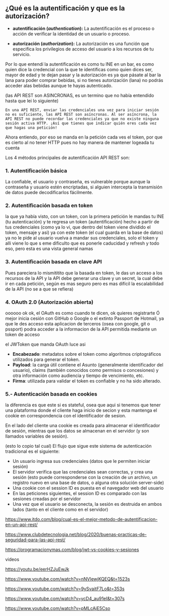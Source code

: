 ## ¿Qué es la autentificación y que es la autorización?


-   **autentificación (**_**authentication**_**):** La autentificación es el proceso o acción de verificar la identidad de un usuario o proceso.  

-   **autorización (**_**authorization**_**):** La autorización es una función que especifica los privilegios de acceso del usuario a los recursos de tu servicio.

Por lo que entendí la autentificación es como tu INE en un bar, es como quien dice la credencial con la que te identificas como quien dices ser, mayor de edad y te dejan pasar y la autorización es ya que pásate al bar la lana para poder comprar bebidas, si no tienes autorización (lana) no podrás acceder alas bebidas aunque te hayas autenticado.

(las API REST son ASINCRONAS, es un termino que no había entendido hasta que lei lo siguiente)

```
En una API REST, enviar las credenciales una vez para iniciar sesión no es suficiente, las API REST son asíncronas. Al ser asíncrona, la API REST no puede recordar las credenciales ya que no existe ninguna sesión activa HTTP. ¡Así que tienes que indicar quién eres cada vez que hagas una petición!
```

Ahora entiendo, por eso se manda en la petición cada ves el token, por que es cierto al no tener HTTP pues no hay manera de mantener logeada tu cuenta 

Los 4 métodos principales de autentificación API REST son:

### 1.  Autentificación básica
La confiable, el usuario y contraseña, es vulnerable porque aunque la contraseña y usuario estén encriptadas, si alguien intercepta la transmisión de datos puede decodificarlos fácilmente.

### 2.  Autentificación basada en token

la que ya había visto, con un token, con la primera petición le mandas tu INE (tu autenticación) y te regresa un token (autentificación) hecho a partir de tus credenciales (como ya lo vi, que dentro del token viene dividido el token, mensaje y asi) ya con este token (el cual guarda en la base de datos) ya no le pide al usuario vuelva a mandar sus credenciales, solo el token y alli viene lo que s eme dificulto que es ponerle caducidad y refresh y todo eso, pero esta es una vista general namas

### 3. Autentificación basada en clave API

Pues pareciera lo mismititito que la basada en token, le das un acceso a los recursos de la API y la API debe generar una clave y un secret, la cual debe ir en cada petición, según es mas seguro pero es mas difícil la escalabilidad de la API (no se a que se refiera)

### 4. OAuth 2.0 (Autorización abierta)
oooooo ok ok, el OAuth es como cuando te dicen, ok quieres registrarte Ó mejor inicia cesión con GitHub o Google o el extinto Passport de Hotmail, ya que le des acceso esta aplicacion de terceros (osea con google, git o pssport) podra acceder a la informacion de la API permitida mediante un token de acceso

el JWToken que manda OAuth luce asi

-   **Encabezado**: metadatos sobre el token como algoritmos criptográficos utilizados para generar el token.
-   **Payload**: la carga útil contiene el Asunto (generalmente identificador del usuario), claims (también conocidos como permisos o concesiones) y otra información como audiencia y tiempo de vencimiento, etc.
-   **Firma**: utilizada para validar el token es confiable y no ha sido alterado.


### 5.- Autenticación basada en cookies

la diferencia es que este si es stateful, osea que aqui si tenemos que tener una plataforma donde el cliente haga inicio de secion y esta mantenga el cookie en correspondencia con el identificador de sesion.

En el lado del cliente una cookie es creada para almacenar el identificador de sesión, mientras que los datos se almacenan en el servidor (y son llamados variables de sesión).

(esto lo copio tal cual)
El flujo que sigue este sistema de autenticación tradicional es el siguiente:

-   Un usuario ingresa sus credenciales (datos que le permiten iniciar sesión)
-   El servidor verifica que las credenciales sean correctas, y crea una sesión (esto puede corresponderse con la creación de un archivo, un registro nuevo en una base de datos, o alguna otra solución server-side)
-   Una cookie con el session ID es puesta en el navegador web del usuario
-   En las peticiones siguientes, el session ID es comparado con las sesiones creadas por el servidor
-   Una vez que el usuario se desconecta, la sesión es destruida en ambos lados (tanto en el cliente como en el servidor)



https://www.itdo.com/blog/cual-es-el-mejor-metodo-de-autentificacion-en-un-api-rest/

https://www.clubdetecnologia.net/blog/2020/buenas-practicas-de-seguridad-para-las-api-rest/


https://programacionymas.com/blog/jwt-vs-cookies-y-sesiones


videos

https://youtu.be/eerHZJuEwJk

https://www.youtube.com/watch?v=nNVlewjKQEQ&t=1523s

https://www.youtube.com/watch?v=9ySvaitF7Lo&t=353s

https://www.youtube.com/watch?v=ycD4_au91eI&t=307s

https://www.youtube.com/watch?v=pMLcAjE5Cso